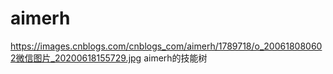 # aimerh
https://images.cnblogs.com/cnblogs_com/aimerh/1789718/o_200618080602微信图片_20200618155729.jpg
aimerh的技能树
